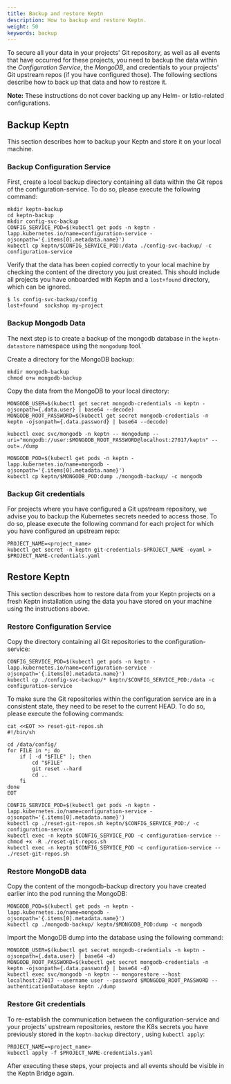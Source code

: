 ```yaml
---
title: Backup and restore Keptn
description: How to backup and restore Keptn.
weight: 50
keywords: backup
---
```


To secure all your data in your projects' Git repository, as well as all events that have occurred for these projects, you need to 
backup the data within the *Configuration Service*, the *MongoDB*, and credentials to your projects' Git upstream repos (if you have configured those).
The following sections describe how to back up that data and how to restore it.

**Note:** These instructions do not cover backing up any Helm- or Istio-related configurations.

## Backup Keptn

This section describes how to backup your Keptn and store it on your local machine. 

### Backup Configuration Service

First, create a local backup directory containing all data within the Git repos of the configuration-service. To do so, please execute the following command:

```console
mkdir keptn-backup
cd keptn-backup
mkdir config-svc-backup
CONFIG_SERVICE_POD=$(kubectl get pods -n keptn -lapp.kubernetes.io/name=configuration-service -ojsonpath='{.items[0].metadata.name}')
kubectl cp keptn/$CONFIG_SERVICE_POD:/data ./config-svc-backup/ -c configuration-service
```

Verify that the data has been copied correctly to your local machine by checking the content of the directory you just created. 
This should include all projects you have onboarded with Keptn and a `lost+found` directory, which can be ignored.

```console
$ ls config-svc-backup/config
lost+found	sockshop my-project
```

### Backup Mongodb Data

The next step is to create a backup of the mongodb database in the `keptn-datastore` namespace using the `mongodump` tool.`

Create a directory for the MongoDB backup:

```console
mkdir mongodb-backup
chmod o+w mongodb-backup
```

Copy the data from the MongoDB to your local directory:

```console
MONGODB_USER=$(kubectl get secret mongodb-credentials -n keptn -ojsonpath={.data.user} | base64 --decode)
MONGODB_ROOT_PASSWORD=$(kubectl get secret mongodb-credentials -n keptn -ojsonpath={.data.password} | base64 --decode)

kubectl exec svc/mongodb -n keptn -- mongodump --uri="mongodb://user:$MONGODB_ROOT_PASSWORD@localhost:27017/keptn" --out=./dump

MONGODB_POD=$(kubectl get pods -n keptn -lapp.kubernetes.io/name=mongodb -ojsonpath='{.items[0].metadata.name}')
kubectl cp keptn/$MONGODB_POD:dump ./mongodb-backup/ -c mongodb
```

### Backup Git credentials

For projects where you have configured a Git upstream repository, we advise you to backup the Kubernetes secrets needed to access those.
To do so, please execute the following command for each project for which you have configured an upstream repo:

```console
PROJECT_NAME=<project_name>
kubectl get secret -n keptn git-credentials-$PROJECT_NAME -oyaml > $PROJECT_NAME-credentials.yaml
```

## Restore Keptn

This section describes how to restore data from your Keptn projects on a fresh Keptn installation using the data you have stored on your machine using the instructions above.

### Restore Configuration Service

Copy the directory containing all Git repositories to the configuration-service:

```console
CONFIG_SERVICE_POD=$(kubectl get pods -n keptn -lapp.kubernetes.io/name=configuration-service -ojsonpath='{.items[0].metadata.name}')
kubectl cp ./config-svc-backup/* keptn/$CONFIG_SERVICE_POD:/data -c configuration-service
```

To make sure the Git repositories within the configuration service are in a consistent state, they need to be reset to the current HEAD. To do so, 
please execute the following commands:

```console
cat <<EOT >> reset-git-repos.sh
#!/bin/sh

cd /data/config/
for FILE in *; do
    if [ -d "$FILE" ]; then
        cd "$FILE"
        git reset --hard
        cd ..
    fi
done
EOT

CONFIG_SERVICE_POD=$(kubectl get pods -n keptn -lapp.kubernetes.io/name=configuration-service -ojsonpath='{.items[0].metadata.name}')
kubectl cp ./reset-git-repos.sh keptn/$CONFIG_SERVICE_POD:/ -c configuration-service
kubectl exec -n keptn $CONFIG_SERVICE_POD -c configuration-service -- chmod +x -R ./reset-git-repos.sh
kubectl exec -n keptn $CONFIG_SERVICE_POD -c configuration-service -- ./reset-git-repos.sh
``` 

### Restore MongoDB data

Copy the content of the mongodb-backup directory you have created earlier into the pod running the MongoDB:

```console
MONGODB_POD=$(kubectl get pods -n keptn -lapp.kubernetes.io/name=mongodb -ojsonpath='{.items[0].metadata.name}')
kubectl cp ./mongodb-backup/ keptn/$MONGODB_POD:dump -c mongodb
```

Import the MongoDB dump into the database using the following command:

```console
MONGODB_USER=$(kubectl get secret mongodb-credentials -n keptn -ojsonpath={.data.user} | base64 -d)
MONGODB_ROOT_PASSWORD=$(kubectl get secret mongodb-credentials -n keptn -ojsonpath={.data.password} | base64 -d)
kubectl exec svc/mongodb -n keptn -- mongorestore --host localhost:27017 --username user --password $MONGODB_ROOT_PASSWORD --authenticationDatabase keptn ./dump
```

### Restore Git credentials

To re-establish the communication between the configuration-service and your projects' upstream repositories, restore the K8s secrets you have previously stored in the `keptn-backup` directory , using `kubectl apply`:

```console
PROJECT_NAME=<project_name>
kubectl apply -f $PROJECT_NAME-credentials.yaml
```

After executing these steps, your projects and all events should be visible in the Keptn Bridge again.
